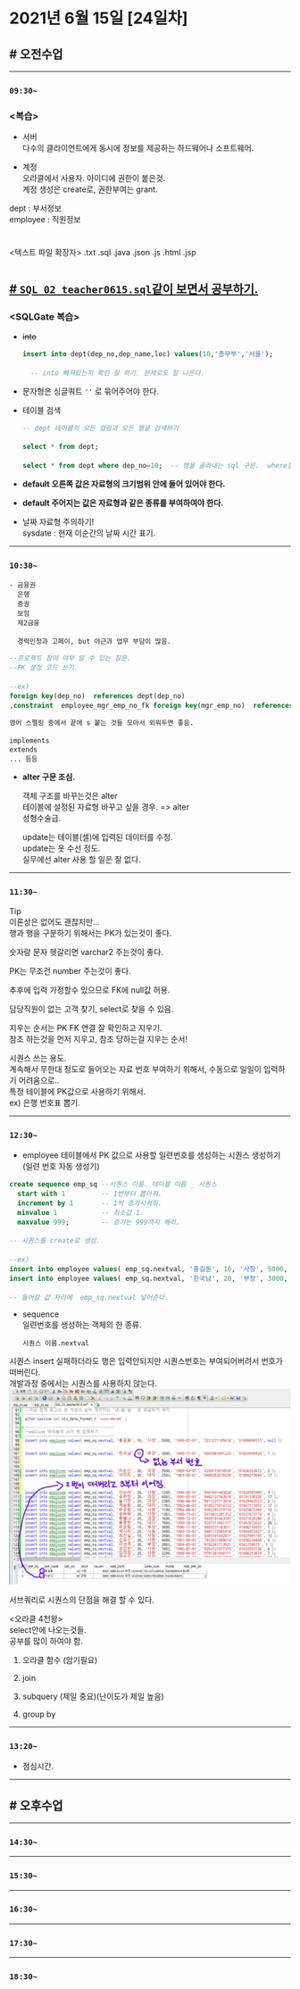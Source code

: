 # 2021년 6월 15일 [24일차]

## # 오전수업
----
### `09:30~`

### <복습>

- 서버  
  다수의 클라이언트에게 동시에 정보를 제공하는 하드웨어나 소프트웨어.  

- 계정  
  오라클에서 사용자. 아이디에 권한이 붙은것.  
  계정 생성은 create로, 권한부여는 grant.  

dept : 부서정보  
employee : 직원정보  

#

<텍스트 파일 확장자>
.txt
.sql
.java
.json
.js
.html
.jsp

#

## [# `SQL_02_teacher0615.sql`같이 보면서 공부하기.](https://github.com/SungWoo0315/new-study-repository/blob/main/Oracle/SQL_02_teacher0615.sql)  

### <SQLGate 복습>

- ~~into~~
  ``` SQL  
  insert into dept(dep_no,dep_name,loc) values(10,'총무부','서울');

    -- into 빠져있는지 확인 잘 하기. 문제로도 잘 나온다.
  ```

- 문자형은 싱글쿼트 `''` 로 묶어주어야 한다.    

- 테이블 검색  
  ```SQL
  -- dept 테이블의 모든 컬럼과 모든 행을 검색하기  

  select * from dept;  

  select * from dept where dep_no=10;  -- 행을 골라내는 sql 구문.  where절.  
  ```

- **default 오른쪽 값은 자료형의 크기범위 안에 들어 있어야 한다.**  

- **default 주어지는 값은 자료형과 같은 종류를 부여하여야 한다.**  

- 날짜 자료형 주의하기!    
  sysdate : 현재 이순간의 날짜 시간 표기.  

----
### `10:30~`

```
- 금융권  
  은행   
  증권   
  보험   
  제2금융

  경력인정과 고페이, but 야근과 업무 부담이 많음.  
```

```SQL  
--프로젝트 참여 여부 알 수 있는 질문.
--FK 설정 코드 쓰기.

--ex)
foreign key(dep_no)  references dept(dep_no)
,constraint  employee_mgr_emp_no_fk foreign key(mgr_emp_no)  references employee(emp_no)
```

```
영어 스펠링 중에서 끝에 s 붙는 것들 모아서 외워두면 좋음.

implements    
extends  
... 등등
```

- **alter 구문 조심.**  

  객체 구조를 바꾸는것은 alter  
  테이블에 설정된 자료형 바꾸고 싶을 경우. => alter    
  성형수술급.

  update는 테이블(셀)에 입력된 데이터를 수정.  
  update는 옷 수선 정도.
  \
  실무에선 alter 사용 할 일은 잘 없다.

----
### `11:30~`

Tip  
이론상은 없어도 괜찮지만...  
행과 행을 구분하기 위해서는 PK가 있는것이 좋다.  

숫자랑 문자 헷갈리면 varchar2 주는것이 좋다.  

PK는 무조건 number 주는것이 좋다.  

추후에 입력 가정할수 있으므로 FK에 null값 허용.  

담당직원이 없는 고객 찾기, select로 찾을 수 있음.  

지우는 순서는 PK FK 연결 잘 확인하고 지우기.  
참조 하는것을 먼저 지우고, 참조 당하는걸 지우는 순서!  

시퀀스 쓰는 용도.  
계속해서 무한대 정도로 들어오는 자료 번호 부여하기 위해서, 수동으로 일일이 입력하기 어려움으로..  
특정 테이블에 PK값으로 사용하기 위해서.  
ex) 은행 번호표 뽑기.  

----
### `12:30~`

- employee 테이블에서 PK 값으로 사용할 일련번호를 생성하는 시퀀스 생성하기 (일련 번호 자동 생성기)  

```SQL  
create sequence emp_sq --시퀀스 이름. 테이블 이름 _ 시퀀스
  start with 1         -- 1번부터 뽑아줘.
  increment by 1       -- 1씩 증가시켜줘.
  minvalue 1           -- 최소값 1.
  maxvalue 999;        -- 증가는 999까지 해라.

-- 시퀀스를 create로 생성.  

--ex)  
insert into employee values( emp_sq.nextval, '홍길동', 10, '사장', 5000, '1980-01-01', '7211271109410', '01099699515', null );
insert into employee values( emp_sq.nextval, '한국남', 20, '부장', 3000, '1988-11-01', '6002061841224', '01024948424', 1 );  

-- 들어갈 값 자리에  emp_sq.nextval 넣어준다.  
```

- sequence  
  일련번호를 생성하는 객체의 한 종류.  

  `시퀀스 이름.nextval`  

시퀀스 insert 실패하더라도 행은 입력안되지만 시퀀스번호는 부여되어버려서 번호가 떠버린다.  
개발과정 중에서는 시퀀스를 사용하지 않는다.
![](https://github.com/SungWoo0315/study-repository/blob/main/image-save/20210615%201310.jpg)  

서브쿼리로 시퀀스의 단점을 해결 할 수 있다.


<오라클 4천왕>  
select안에 나오는것들.    
공부를 많이 하여야 함.  

1. 오라클 함수 (암기필요)

2. join  

3. subquery (제일 중요)(난이도가 제일 높음)  

4. group by  


----
### `13:20~`

  - 점심시간.

---

## # 오후수업
---
### `14:30~`








---
### `15:30~`









----
### `16:30~`








----
### `17:30~`








----
### `18:30~`
